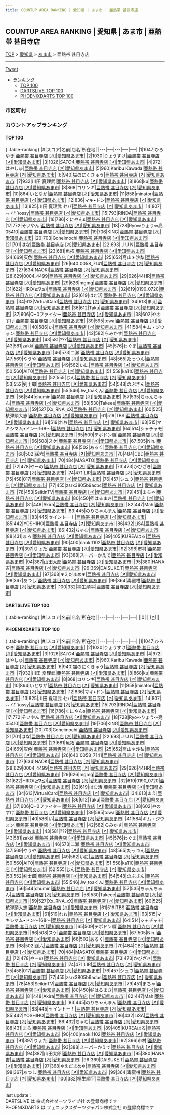 ```yaml
---
title: COUNTUP AREA RANKING | 愛知県 | あま市 | 亜熱帯 甚目寺店
---
```

## COUNTUP AREA RANKING | 愛知県 | あま市 | 亜熱帯 甚目寺店

[TOP](/darts/rank/) > [愛知県](/darts/rank/愛知県/) > [あま市](/darts/rank/愛知県/あま市/) > 亜熱帯 甚目寺店

___

<a href="https://twitter.com/share?ref_src=twsrc%5Etfw" data-text="COUNTUP AREA RANKING | 愛知県あま市亜熱帯 甚目寺店" class="twitter-share-button" data-hashtags="DARTSLIVE,PHOENIXDARTS,darts,ダーツ" data-show-count="false">Tweet</a>

* [ランキング](#カウントアップランキング)
    * [TOP 100](#top-100)
    * [DARTSLIVE TOP 100](#dartslive-top-100)
    * [PHOENIXDARTS TOP 100](#phoenixdarts-top-100)

### 市区町村

<ul>

</ul>

### カウントアップランキング

#### TOP 100



{:.table-ranking}
|#|スコア|名前|店名|所在地|
|---|---|---|---|---|
|1|1047|<span class="rank-name-pd">ひろゆき</span>|<a href="/darts/rank/shops/8319.html">亜熱帯 甚目寺店</a> <a href="https://vs.phoenixdarts.com/jp/shop/shopDetailInfo/s_8319?s_seq=8319">[↗]</a>|<a href="/darts/rank/愛知県/あま市">愛知県あま市</a>|
|2|1030|<span class="rank-name-pd">りょうすけ</span>|<a href="/darts/rank/shops/8319.html">亜熱帯 甚目寺店</a> <a href="https://vs.phoenixdarts.com/jp/shop/shopDetailInfo/s_8319?s_seq=8319">[↗]</a>|<a href="/darts/rank/愛知県/あま市">愛知県あま市</a>|
|3|1026|<span class="rank-name-pd">*SATO4*</span>|<a href="/darts/rank/shops/8319.html">亜熱帯 甚目寺店</a> <a href="https://vs.phoenixdarts.com/jp/shop/shopDetailInfo/s_8319?s_seq=8319">[↗]</a>|<a href="/darts/rank/愛知県/あま市">愛知県あま市</a>|
|4|972|<span class="rank-name-pd">はやしゅ</span>|<a href="/darts/rank/shops/8319.html">亜熱帯 甚目寺店</a> <a href="https://vs.phoenixdarts.com/jp/shop/shopDetailInfo/s_8319?s_seq=8319">[↗]</a>|<a href="/darts/rank/愛知県/あま市">愛知県あま市</a>|
|5|960|<span class="rank-name-pd">Karibu Kawada</span>|<a href="/darts/rank/shops/8319.html">亜熱帯 甚目寺店</a> <a href="https://vs.phoenixdarts.com/jp/shop/shopDetailInfo/s_8319?s_seq=8319">[↗]</a>|<a href="/darts/rank/愛知県/あま市">愛知県あま市</a>|
|6|940|<span class="rank-name-pd">猫のにくきゅう</span>|<a href="/darts/rank/shops/8319.html">亜熱帯 甚目寺店</a> <a href="https://vs.phoenixdarts.com/jp/shop/shopDetailInfo/s_8319?s_seq=8319">[↗]</a>|<a href="/darts/rank/愛知県/あま市">愛知県あま市</a>|
|7|932|<span class="rank-name-pd">川田 夏理武</span>|<a href="/darts/rank/shops/8319.html">亜熱帯 甚目寺店</a> <a href="https://vs.phoenixdarts.com/jp/shop/shopDetailInfo/s_8319?s_seq=8319">[↗]</a>|<a href="/darts/rank/愛知県/あま市">愛知県あま市</a>|
|8|868|<span class="rank-name-pd">ku</span>|<a href="/darts/rank/shops/8319.html">亜熱帯 甚目寺店</a> <a href="https://vs.phoenixdarts.com/jp/shop/shopDetailInfo/s_8319?s_seq=8319">[↗]</a>|<a href="/darts/rank/愛知県/あま市">愛知県あま市</a>|
|8|868|<span class="rank-name-pd">コリンギ</span>|<a href="/darts/rank/shops/8319.html">亜熱帯 甚目寺店</a> <a href="https://vs.phoenixdarts.com/jp/shop/shopDetailInfo/s_8319?s_seq=8319">[↗]</a>|<a href="/darts/rank/愛知県/あま市">愛知県あま市</a>|
|10|864|<span class="rank-name-pd">いとなが</span>|<a href="/darts/rank/shops/8319.html">亜熱帯 甚目寺店</a> <a href="https://vs.phoenixdarts.com/jp/shop/shopDetailInfo/s_8319?s_seq=8319">[↗]</a>|<a href="/darts/rank/愛知県/あま市">愛知県あま市</a>|
|11|858|<span class="rank-name-pd">minatori</span>|<a href="/darts/rank/shops/8319.html">亜熱帯 甚目寺店</a> <a href="https://vs.phoenixdarts.com/jp/shop/shopDetailInfo/s_8319?s_seq=8319">[↗]</a>|<a href="/darts/rank/愛知県/あま市">愛知県あま市</a>|
|12|836|<span class="rank-name-pd">マキ•ドン</span>|<a href="/darts/rank/shops/8319.html">亜熱帯 甚目寺店</a> <a href="https://vs.phoenixdarts.com/jp/shop/shopDetailInfo/s_8319?s_seq=8319">[↗]</a>|<a href="/darts/rank/愛知県/あま市">愛知県あま市</a>|
|13|825|<span class="rank-name-pd">川田 夏理武 セパ</span>|<a href="/darts/rank/shops/8319.html">亜熱帯 甚目寺店</a> <a href="https://vs.phoenixdarts.com/jp/shop/shopDetailInfo/s_8319?s_seq=8319">[↗]</a>|<a href="/darts/rank/愛知県/あま市">愛知県あま市</a>|
|14|807|<span class="rank-name-pd">*⌒ヾ(’’*)ossy</span>|<a href="/darts/rank/shops/8319.html">亜熱帯 甚目寺店</a> <a href="https://vs.phoenixdarts.com/jp/shop/shopDetailInfo/s_8319?s_seq=8319">[↗]</a>|<a href="/darts/rank/愛知県/あま市">愛知県あま市</a>|
|15|793|<span class="rank-name-pd">RINDA</span>|<a href="/darts/rank/shops/8319.html">亜熱帯 甚目寺店</a> <a href="https://vs.phoenixdarts.com/jp/shop/shopDetailInfo/s_8319?s_seq=8319">[↗]</a>|<a href="/darts/rank/愛知県/あま市">愛知県あま市</a>|
|16|786|<span class="rank-name-pd">くにやんs</span>|<a href="/darts/rank/shops/8319.html">亜熱帯 甚目寺店</a> <a href="https://vs.phoenixdarts.com/jp/shop/shopDetailInfo/s_8319?s_seq=8319">[↗]</a>|<a href="/darts/rank/愛知県/あま市">愛知県あま市</a>|
|17|772|<span class="rank-name-pd">そいやん</span>|<a href="/darts/rank/shops/8319.html">亜熱帯 甚目寺店</a> <a href="https://vs.phoenixdarts.com/jp/shop/shopDetailInfo/s_8319?s_seq=8319">[↗]</a>|<a href="/darts/rank/愛知県/あま市">愛知県あま市</a>|
|18|728|<span class="rank-name-pd">Ryo∞りょう∞亮05410</span>|<a href="/darts/rank/shops/8319.html">亜熱帯 甚目寺店</a> <a href="https://vs.phoenixdarts.com/jp/shop/shopDetailInfo/s_8319?s_seq=8319">[↗]</a>|<a href="/darts/rank/愛知県/あま市">愛知県あま市</a>|
|19|706|<span class="rank-name-pd">KING</span>|<a href="/darts/rank/shops/8319.html">亜熱帯 甚目寺店</a> <a href="https://vs.phoenixdarts.com/jp/shop/shopDetailInfo/s_8319?s_seq=8319">[↗]</a>|<a href="/darts/rank/愛知県/あま市">愛知県あま市</a>|
|20|703|<span class="rank-name-pd">Goheimochi</span>|<a href="/darts/rank/shops/8319.html">亜熱帯 甚目寺店</a> <a href="https://vs.phoenixdarts.com/jp/shop/shopDetailInfo/s_8319?s_seq=8319">[↗]</a>|<a href="/darts/rank/愛知県/あま市">愛知県あま市</a>|
|21|701|<span class="rank-name-pd">はな</span>|<a href="/darts/rank/shops/8319.html">亜熱帯 甚目寺店</a> <a href="https://vs.phoenixdarts.com/jp/shop/shopDetailInfo/s_8319?s_seq=8319">[↗]</a>|<a href="/darts/rank/愛知県/あま市">愛知県あま市</a>|
|22|693|<span class="rank-name-pd">ＪＵＮ</span>|<a href="/darts/rank/shops/8319.html">亜熱帯 甚目寺店</a> <a href="https://vs.phoenixdarts.com/jp/shop/shopDetailInfo/s_8319?s_seq=8319">[↗]</a>|<a href="/darts/rank/愛知県/あま市">愛知県あま市</a>|
|23|681|<span class="rank-name-pd">魚拓</span>|<a href="/darts/rank/shops/8319.html">亜熱帯 甚目寺店</a> <a href="https://vs.phoenixdarts.com/jp/shop/shopDetailInfo/s_8319?s_seq=8319">[↗]</a>|<a href="/darts/rank/愛知県/あま市">愛知県あま市</a>|
|24|669|<span class="rank-name-pd">灰色</span>|<a href="/darts/rank/shops/8319.html">亜熱帯 甚目寺店</a> <a href="https://vs.phoenixdarts.com/jp/shop/shopDetailInfo/s_8319?s_seq=8319">[↗]</a>|<a href="/darts/rank/愛知県/あま市">愛知県あま市</a>|
|25|652|<span class="rank-name-pd">高山＊沙梨</span>|<a href="/darts/rank/shops/8319.html">亜熱帯 甚目寺店</a> <a href="https://vs.phoenixdarts.com/jp/shop/shopDetailInfo/s_8319?s_seq=8319">[↗]</a>|<a href="/darts/rank/愛知県/あま市">愛知県あま市</a>|
|26|640|<span class="rank-name-pd">0058_7141</span>|<a href="/darts/rank/shops/8319.html">亜熱帯 甚目寺店</a> <a href="https://vs.phoenixdarts.com/jp/shop/shopDetailInfo/s_8319?s_seq=8319">[↗]</a>|<a href="/darts/rank/愛知県/あま市">愛知県あま市</a>|
|27|634|<span class="rank-name-pd">NAOKI</span>|<a href="/darts/rank/shops/8319.html">亜熱帯 甚目寺店</a> <a href="https://vs.phoenixdarts.com/jp/shop/shopDetailInfo/s_8319?s_seq=8319">[↗]</a>|<a href="/darts/rank/愛知県/あま市">愛知県あま市</a>|
|28|629|<span class="rank-name-pd">0004_4499</span>|<a href="/darts/rank/shops/8319.html">亜熱帯 甚目寺店</a> <a href="https://vs.phoenixdarts.com/jp/shop/shopDetailInfo/s_8319?s_seq=8319">[↗]</a>|<a href="/darts/rank/愛知県/あま市">愛知県あま市</a>|
|29|626|<span class="rank-name-pd">44HR</span>|<a href="/darts/rank/shops/8319.html">亜熱帯 甚目寺店</a> <a href="https://vs.phoenixdarts.com/jp/shop/shopDetailInfo/s_8319?s_seq=8319">[↗]</a>|<a href="/darts/rank/愛知県/あま市">愛知県あま市</a>|
|29|626|<span class="rank-name-pd">mgmg</span>|<a href="/darts/rank/shops/8319.html">亜熱帯 甚目寺店</a> <a href="https://vs.phoenixdarts.com/jp/shop/shopDetailInfo/s_8319?s_seq=8319">[↗]</a>|<a href="/darts/rank/愛知県/あま市">愛知県あま市</a>|
|31|622|<span class="rank-name-pd">HIRO(≧∇≦)</span>|<a href="/darts/rank/shops/8319.html">亜熱帯 甚目寺店</a> <a href="https://vs.phoenixdarts.com/jp/shop/shopDetailInfo/s_8319?s_seq=8319">[↗]</a>|<a href="/darts/rank/愛知県/あま市">愛知県あま市</a>|
|32|619|<span class="rank-name-pd">0190_0720</span>|<a href="/darts/rank/shops/8319.html">亜熱帯 甚目寺店</a> <a href="https://vs.phoenixdarts.com/jp/shop/shopDetailInfo/s_8319?s_seq=8319">[↗]</a>|<a href="/darts/rank/愛知県/あま市">愛知県あま市</a>|
|32|619|<span class="rank-name-pd">はむ活</span>|<a href="/darts/rank/shops/8319.html">亜熱帯 甚目寺店</a> <a href="https://vs.phoenixdarts.com/jp/shop/shopDetailInfo/s_8319?s_seq=8319">[↗]</a>|<a href="/darts/rank/愛知県/あま市">愛知県あま市</a>|
|34|613|<span class="rank-name-pd">VirtualCard</span>|<a href="/darts/rank/shops/8319.html">亜熱帯 甚目寺店</a> <a href="https://vs.phoenixdarts.com/jp/shop/shopDetailInfo/s_8319?s_seq=8319">[↗]</a>|<a href="/darts/rank/愛知県/あま市">愛知県あま市</a>|
|34|613|<span class="rank-name-pd">まえ</span>|<a href="/darts/rank/shops/8319.html">亜熱帯 甚目寺店</a> <a href="https://vs.phoenixdarts.com/jp/shop/shopDetailInfo/s_8319?s_seq=8319">[↗]</a>|<a href="/darts/rank/愛知県/あま市">愛知県あま市</a>|
|36|612|<span class="rank-name-pd">Taku</span>|<a href="/darts/rank/shops/8319.html">亜熱帯 甚目寺店</a> <a href="https://vs.phoenixdarts.com/jp/shop/shopDetailInfo/s_8319?s_seq=8319">[↗]</a>|<a href="/darts/rank/愛知県/あま市">愛知県あま市</a>|
|37|606|<span class="rank-name-pd">Q−0ファイター</span>|<a href="/darts/rank/shops/8319.html">亜熱帯 甚目寺店</a> <a href="https://vs.phoenixdarts.com/jp/shop/shopDetailInfo/s_8319?s_seq=8319">[↗]</a>|<a href="/darts/rank/愛知県/あま市">愛知県あま市</a>|
|38|602|<span class="rank-name-pd">やのすけ</span>|<a href="/darts/rank/shops/8319.html">亜熱帯 甚目寺店</a> <a href="https://vs.phoenixdarts.com/jp/shop/shopDetailInfo/s_8319?s_seq=8319">[↗]</a>|<a href="/darts/rank/愛知県/あま市">愛知県あま市</a>|
|39|595|<span class="rank-name-pd">towa</span>|<a href="/darts/rank/shops/8319.html">亜熱帯 甚目寺店</a> <a href="https://vs.phoenixdarts.com/jp/shop/shopDetailInfo/s_8319?s_seq=8319">[↗]</a>|<a href="/darts/rank/愛知県/あま市">愛知県あま市</a>|
|40|586|<span class="rank-name-pd">い</span>|<a href="/darts/rank/shops/8319.html">亜熱帯 甚目寺店</a> <a href="https://vs.phoenixdarts.com/jp/shop/shopDetailInfo/s_8319?s_seq=8319">[↗]</a>|<a href="/darts/rank/愛知県/あま市">愛知県あま市</a>|
|41|584|<span class="rank-name-pd">キム・ジウォン</span>|<a href="/darts/rank/shops/8319.html">亜熱帯 甚目寺店</a> <a href="https://vs.phoenixdarts.com/jp/shop/shopDetailInfo/s_8319?s_seq=8319">[↗]</a>|<a href="/darts/rank/愛知県/あま市">愛知県あま市</a>|
|42|582|<span class="rank-name-pd">らみかす</span>|<a href="/darts/rank/shops/8319.html">亜熱帯 甚目寺店</a> <a href="https://vs.phoenixdarts.com/jp/shop/shopDetailInfo/s_8319?s_seq=8319">[↗]</a>|<a href="/darts/rank/愛知県/あま市">愛知県あま市</a>|
|43|581|<span class="rank-name-pd">???</span>|<a href="/darts/rank/shops/8319.html">亜熱帯 甚目寺店</a> <a href="https://vs.phoenixdarts.com/jp/shop/shopDetailInfo/s_8319?s_seq=8319">[↗]</a>|<a href="/darts/rank/愛知県/あま市">愛知県あま市</a>|
|43|581|<span class="rank-name-pd">zakki</span>|<a href="/darts/rank/shops/8319.html">亜熱帯 甚目寺店</a> <a href="https://vs.phoenixdarts.com/jp/shop/shopDetailInfo/s_8319?s_seq=8319">[↗]</a>|<a href="/darts/rank/愛知県/あま市">愛知県あま市</a>|
|45|576|<span class="rank-name-pd">わぐま</span>|<a href="/darts/rank/shops/8319.html">亜熱帯 甚目寺店</a> <a href="https://vs.phoenixdarts.com/jp/shop/shopDetailInfo/s_8319?s_seq=8319">[↗]</a>|<a href="/darts/rank/愛知県/あま市">愛知県あま市</a>|
|46|573|<span class="rank-name-pd">二瀬</span>|<a href="/darts/rank/shops/8319.html">亜熱帯 甚目寺店</a> <a href="https://vs.phoenixdarts.com/jp/shop/shopDetailInfo/s_8319?s_seq=8319">[↗]</a>|<a href="/darts/rank/愛知県/あま市">愛知県あま市</a>|
|47|569|<span class="rank-name-pd">やうや</span>|<a href="/darts/rank/shops/8319.html">亜熱帯 甚目寺店</a> <a href="https://vs.phoenixdarts.com/jp/shop/shopDetailInfo/s_8319?s_seq=8319">[↗]</a>|<a href="/darts/rank/愛知県/あま市">愛知県あま市</a>|
|48|565|<span class="rank-name-pd">たっつん</span>|<a href="/darts/rank/shops/8319.html">亜熱帯 甚目寺店</a> <a href="https://vs.phoenixdarts.com/jp/shop/shopDetailInfo/s_8319?s_seq=8319">[↗]</a>|<a href="/darts/rank/愛知県/あま市">愛知県あま市</a>|
|49|562|<span class="rank-name-pd">いに</span>|<a href="/darts/rank/shops/8319.html">亜熱帯 甚目寺店</a> <a href="https://vs.phoenixdarts.com/jp/shop/shopDetailInfo/s_8319?s_seq=8319">[↗]</a>|<a href="/darts/rank/愛知県/あま市">愛知県あま市</a>|
|50|560|<span class="rank-name-pd">AIT0</span>|<a href="/darts/rank/shops/8319.html">亜熱帯 甚目寺店</a> <a href="https://vs.phoenixdarts.com/jp/shop/shopDetailInfo/s_8319?s_seq=8319">[↗]</a>|<a href="/darts/rank/愛知県/あま市">愛知県あま市</a>|
|51|558|<span class="rank-name-pd">ka110</span>|<a href="/darts/rank/shops/8319.html">亜熱帯 甚目寺店</a> <a href="https://vs.phoenixdarts.com/jp/shop/shopDetailInfo/s_8319?s_seq=8319">[↗]</a>|<a href="/darts/rank/愛知県/あま市">愛知県あま市</a>|
|52|555|<span class="rank-name-pd">じん</span>|<a href="/darts/rank/shops/8319.html">亜熱帯 甚目寺店</a> <a href="https://vs.phoenixdarts.com/jp/shop/shopDetailInfo/s_8319?s_seq=8319">[↗]</a>|<a href="/darts/rank/愛知県/あま市">愛知県あま市</a>|
|53|552|<span class="rank-name-pd">剣士郎</span>|<a href="/darts/rank/shops/8319.html">亜熱帯 甚目寺店</a> <a href="https://vs.phoenixdarts.com/jp/shop/shopDetailInfo/s_8319?s_seq=8319">[↗]</a>|<a href="/darts/rank/愛知県/あま市">愛知県あま市</a>|
|54|548|<span class="rank-name-pd">のぶさん</span>|<a href="/darts/rank/shops/8319.html">亜熱帯 甚目寺店</a> <a href="https://vs.phoenixdarts.com/jp/shop/shopDetailInfo/s_8319?s_seq=8319">[↗]</a>|<a href="/darts/rank/愛知県/あま市">愛知県あま市</a>|
|55|546|<span class="rank-name-pd">Jw_toaくん</span>|<a href="/darts/rank/shops/8319.html">亜熱帯 甚目寺店</a> <a href="https://vs.phoenixdarts.com/jp/shop/shopDetailInfo/s_8319?s_seq=8319">[↗]</a>|<a href="/darts/rank/愛知県/あま市">愛知県あま市</a>|
|56|544|<span class="rank-name-pd">chumin</span>|<a href="/darts/rank/shops/8319.html">亜熱帯 甚目寺店</a> <a href="https://vs.phoenixdarts.com/jp/shop/shopDetailInfo/s_8319?s_seq=8319">[↗]</a>|<a href="/darts/rank/愛知県/あま市">愛知県あま市</a>|
|57|535|<span class="rank-name-pd">ちゅんちゅん</span>|<a href="/darts/rank/shops/8319.html">亜熱帯 甚目寺店</a> <a href="https://vs.phoenixdarts.com/jp/shop/shopDetailInfo/s_8319?s_seq=8319">[↗]</a>|<a href="/darts/rank/愛知県/あま市">愛知県あま市</a>|
|58|530|<span class="rank-name-pd">Takeee</span>|<a href="/darts/rank/shops/8319.html">亜熱帯 甚目寺店</a> <a href="https://vs.phoenixdarts.com/jp/shop/shopDetailInfo/s_8319?s_seq=8319">[↗]</a>|<a href="/darts/rank/愛知県/あま市">愛知県あま市</a>|
|59|527|<span class="rank-name-pd">Xx_RNA_xX</span>|<a href="/darts/rank/shops/8319.html">亜熱帯 甚目寺店</a> <a href="https://vs.phoenixdarts.com/jp/shop/shopDetailInfo/s_8319?s_seq=8319">[↗]</a>|<a href="/darts/rank/愛知県/あま市">愛知県あま市</a>|
|60|525|<span class="rank-name-pd">核弾頭大志</span>|<a href="/darts/rank/shops/8319.html">亜熱帯 甚目寺店</a> <a href="https://vs.phoenixdarts.com/jp/shop/shopDetailInfo/s_8319?s_seq=8319">[↗]</a>|<a href="/darts/rank/愛知県/あま市">愛知県あま市</a>|
|61|519|<span class="rank-name-pd">TBS</span>|<a href="/darts/rank/shops/8319.html">亜熱帯 甚目寺店</a> <a href="https://vs.phoenixdarts.com/jp/shop/shopDetailInfo/s_8319?s_seq=8319">[↗]</a>|<a href="/darts/rank/愛知県/あま市">愛知県あま市</a>|
|61|519|<span class="rank-name-pd">れお</span>|<a href="/darts/rank/shops/8319.html">亜熱帯 甚目寺店</a> <a href="https://vs.phoenixdarts.com/jp/shop/shopDetailInfo/s_8319?s_seq=8319">[↗]</a>|<a href="/darts/rank/愛知県/あま市">愛知県あま市</a>|
|63|515|<span class="rank-name-pd">マキシマム•ドン〜168〜</span>|<a href="/darts/rank/shops/8319.html">亜熱帯 甚目寺店</a> <a href="https://vs.phoenixdarts.com/jp/shop/shopDetailInfo/s_8319?s_seq=8319">[↗]</a>|<a href="/darts/rank/愛知県/あま市">愛知県あま市</a>|
|64|514|<span class="rank-name-pd">シャチャモ</span>|<a href="/darts/rank/shops/8319.html">亜熱帯 甚目寺店</a> <a href="https://vs.phoenixdarts.com/jp/shop/shopDetailInfo/s_8319?s_seq=8319">[↗]</a>|<a href="/darts/rank/愛知県/あま市">愛知県あま市</a>|
|65|509|<span class="rank-name-pd">テポドン順</span>|<a href="/darts/rank/shops/8319.html">亜熱帯 甚目寺店</a> <a href="https://vs.phoenixdarts.com/jp/shop/shopDetailInfo/s_8319?s_seq=8319">[↗]</a>|<a href="/darts/rank/愛知県/あま市">愛知県あま市</a>|
|66|508|<span class="rank-name-pd">スケ</span>|<a href="/darts/rank/shops/8319.html">亜熱帯 甚目寺店</a> <a href="https://vs.phoenixdarts.com/jp/shop/shopDetailInfo/s_8319?s_seq=8319">[↗]</a>|<a href="/darts/rank/愛知県/あま市">愛知県あま市</a>|
|67|505|<span class="rank-name-pd">Nin.</span>|<a href="/darts/rank/shops/8319.html">亜熱帯 甚目寺店</a> <a href="https://vs.phoenixdarts.com/jp/shop/shopDetailInfo/s_8319?s_seq=8319">[↗]</a>|<a href="/darts/rank/愛知県/あま市">愛知県あま市</a>|
|68|502|<span class="rank-name-pd">あるく</span>|<a href="/darts/rank/shops/8319.html">亜熱帯 甚目寺店</a> <a href="https://vs.phoenixdarts.com/jp/shop/shopDetailInfo/s_8319?s_seq=8319">[↗]</a>|<a href="/darts/rank/愛知県/あま市">愛知県あま市</a>|
|68|502|<span class="rank-name-pd">孫六</span>|<a href="/darts/rank/shops/8319.html">亜熱帯 甚目寺店</a> <a href="https://vs.phoenixdarts.com/jp/shop/shopDetailInfo/s_8319?s_seq=8319">[↗]</a>|<a href="/darts/rank/愛知県/あま市">愛知県あま市</a>|
|70|484|<span class="rank-name-pd">CBD</span>|<a href="/darts/rank/shops/8319.html">亜熱帯 甚目寺店</a> <a href="https://vs.phoenixdarts.com/jp/shop/shopDetailInfo/s_8319?s_seq=8319">[↗]</a>|<a href="/darts/rank/愛知県/あま市">愛知県あま市</a>|
|70|484|<span class="rank-name-pd">MASATO</span>|<a href="/darts/rank/shops/8319.html">亜熱帯 甚目寺店</a> <a href="https://vs.phoenixdarts.com/jp/shop/shopDetailInfo/s_8319?s_seq=8319">[↗]</a>|<a href="/darts/rank/愛知県/あま市">愛知県あま市</a>|
|72|478|<span class="rank-name-pd">やーの</span>|<a href="/darts/rank/shops/8319.html">亜熱帯 甚目寺店</a> <a href="https://vs.phoenixdarts.com/jp/shop/shopDetailInfo/s_8319?s_seq=8319">[↗]</a>|<a href="/darts/rank/愛知県/あま市">愛知県あま市</a>|
|73|473|<span class="rank-name-pd">かびざき</span>|<a href="/darts/rank/shops/8319.html">亜熱帯 甚目寺店</a> <a href="https://vs.phoenixdarts.com/jp/shop/shopDetailInfo/s_8319?s_seq=8319">[↗]</a>|<a href="/darts/rank/愛知県/あま市">愛知県あま市</a>|
|74|471|<span class="rank-name-pd">LIR</span>|<a href="/darts/rank/shops/8319.html">亜熱帯 甚目寺店</a> <a href="https://vs.phoenixdarts.com/jp/shop/shopDetailInfo/s_8319?s_seq=8319">[↗]</a>|<a href="/darts/rank/愛知県/あま市">愛知県あま市</a>|
|75|458|<span class="rank-name-pd">017</span>|<a href="/darts/rank/shops/8319.html">亜熱帯 甚目寺店</a> <a href="https://vs.phoenixdarts.com/jp/shop/shopDetailInfo/s_8319?s_seq=8319">[↗]</a>|<a href="/darts/rank/愛知県/あま市">愛知県あま市</a>|
|76|457|<span class="rank-name-pd">シュウ</span>|<a href="/darts/rank/shops/8319.html">亜熱帯 甚目寺店</a> <a href="https://vs.phoenixdarts.com/jp/shop/shopDetailInfo/s_8319?s_seq=8319">[↗]</a>|<a href="/darts/rank/愛知県/あま市">愛知県あま市</a>|
|77|455|<span class="rank-name-pd">zsrx3805b9acbc</span>|<a href="/darts/rank/shops/8319.html">亜熱帯 甚目寺店</a> <a href="https://vs.phoenixdarts.com/jp/shop/shopDetailInfo/s_8319?s_seq=8319">[↗]</a>|<a href="/darts/rank/愛知県/あま市">愛知県あま市</a>|
|78|453|<span class="rank-name-pd">SeikinTV</span>|<a href="/darts/rank/shops/8319.html">亜熱帯 甚目寺店</a> <a href="https://vs.phoenixdarts.com/jp/shop/shopDetailInfo/s_8319?s_seq=8319">[↗]</a>|<a href="/darts/rank/愛知県/あま市">愛知県あま市</a>|
|79|451|<span class="rank-name-pd">まちゃ</span>|<a href="/darts/rank/shops/8319.html">亜熱帯 甚目寺店</a> <a href="https://vs.phoenixdarts.com/jp/shop/shopDetailInfo/s_8319?s_seq=8319">[↗]</a>|<a href="/darts/rank/愛知県/あま市">愛知県あま市</a>|
|80|450|<span class="rank-name-pd">@はるまき</span>|<a href="/darts/rank/shops/8319.html">亜熱帯 甚目寺店</a> <a href="https://vs.phoenixdarts.com/jp/shop/shopDetailInfo/s_8319?s_seq=8319">[↗]</a>|<a href="/darts/rank/愛知県/あま市">愛知県あま市</a>|
|81|448|<span class="rank-name-pd">Akira</span>|<a href="/darts/rank/shops/8319.html">亜熱帯 甚目寺店</a> <a href="https://vs.phoenixdarts.com/jp/shop/shopDetailInfo/s_8319?s_seq=8319">[↗]</a>|<a href="/darts/rank/愛知県/あま市">愛知県あま市</a>|
|82|447|<span class="rank-name-pd">Mah</span>|<a href="/darts/rank/shops/8319.html">亜熱帯 甚目寺店</a> <a href="https://vs.phoenixdarts.com/jp/shop/shopDetailInfo/s_8319?s_seq=8319">[↗]</a>|<a href="/darts/rank/愛知県/あま市">愛知県あま市</a>|
|83|445|<span class="rank-name-pd">のりちゃんまん</span>|<a href="/darts/rank/shops/8319.html">亜熱帯 甚目寺店</a> <a href="https://vs.phoenixdarts.com/jp/shop/shopDetailInfo/s_8319?s_seq=8319">[↗]</a>|<a href="/darts/rank/愛知県/あま市">愛知県あま市</a>|
|83|445|<span class="rank-name-pd">セイントー！</span>|<a href="/darts/rank/shops/8319.html">亜熱帯 甚目寺店</a> <a href="https://vs.phoenixdarts.com/jp/shop/shopDetailInfo/s_8319?s_seq=8319">[↗]</a>|<a href="/darts/rank/愛知県/あま市">愛知県あま市</a>|
|85|442|<span class="rank-name-pd">YOSHIHO</span>|<a href="/darts/rank/shops/8319.html">亜熱帯 甚目寺店</a> <a href="https://vs.phoenixdarts.com/jp/shop/shopDetailInfo/s_8319?s_seq=8319">[↗]</a>|<a href="/darts/rank/愛知県/あま市">愛知県あま市</a>|
|86|432|<span class="rank-name-pd">LiSA</span>|<a href="/darts/rank/shops/8319.html">亜熱帯 甚目寺店</a> <a href="https://vs.phoenixdarts.com/jp/shop/shopDetailInfo/s_8319?s_seq=8319">[↗]</a>|<a href="/darts/rank/愛知県/あま市">愛知県あま市</a>|
|86|432|<span class="rank-name-pd">ちゃむ</span>|<a href="/darts/rank/shops/8319.html">亜熱帯 甚目寺店</a> <a href="https://vs.phoenixdarts.com/jp/shop/shopDetailInfo/s_8319?s_seq=8319">[↗]</a>|<a href="/darts/rank/愛知県/あま市">愛知県あま市</a>|
|88|431|<span class="rank-name-pd">まろ</span>|<a href="/darts/rank/shops/8319.html">亜熱帯 甚目寺店</a> <a href="https://vs.phoenixdarts.com/jp/shop/shopDetailInfo/s_8319?s_seq=8319">[↗]</a>|<a href="/darts/rank/愛知県/あま市">愛知県あま市</a>|
|89|405|<span class="rank-name-pd">KUREAはる</span>|<a href="/darts/rank/shops/8319.html">亜熱帯 甚目寺店</a> <a href="https://vs.phoenixdarts.com/jp/shop/shopDetailInfo/s_8319?s_seq=8319">[↗]</a>|<a href="/darts/rank/愛知県/あま市">愛知県あま市</a>|
|90|400|<span class="rank-name-pd">naoki1102</span>|<a href="/darts/rank/shops/8319.html">亜熱帯 甚目寺店</a> <a href="https://vs.phoenixdarts.com/jp/shop/shopDetailInfo/s_8319?s_seq=8319">[↗]</a>|<a href="/darts/rank/愛知県/あま市">愛知県あま市</a>|
|91|397|<span class="rank-name-pd">りょた</span>|<a href="/darts/rank/shops/8319.html">亜熱帯 甚目寺店</a> <a href="https://vs.phoenixdarts.com/jp/shop/shopDetailInfo/s_8319?s_seq=8319">[↗]</a>|<a href="/darts/rank/愛知県/あま市">愛知県あま市</a>|
|92|396|<span class="rank-name-pd">市村</span>|<a href="/darts/rank/shops/8319.html">亜熱帯 甚目寺店</a> <a href="https://vs.phoenixdarts.com/jp/shop/shopDetailInfo/s_8319?s_seq=8319">[↗]</a>|<a href="/darts/rank/愛知県/あま市">愛知県あま市</a>|
|93|388|<span class="rank-name-pd">スーパーかえで</span>|<a href="/darts/rank/shops/8319.html">亜熱帯 甚目寺店</a> <a href="https://vs.phoenixdarts.com/jp/shop/shopDetailInfo/s_8319?s_seq=8319">[↗]</a>|<a href="/darts/rank/愛知県/あま市">愛知県あま市</a>|
|94|387|<span class="rank-name-pd">山田太郎</span>|<a href="/darts/rank/shops/8319.html">亜熱帯 甚目寺店</a> <a href="https://vs.phoenixdarts.com/jp/shop/shopDetailInfo/s_8319?s_seq=8319">[↗]</a>|<a href="/darts/rank/愛知県/あま市">愛知県あま市</a>|
|95|380|<span class="rank-name-pd">HANA吉</span>|<a href="/darts/rank/shops/8319.html">亜熱帯 甚目寺店</a> <a href="https://vs.phoenixdarts.com/jp/shop/shopDetailInfo/s_8319?s_seq=8319">[↗]</a>|<a href="/darts/rank/愛知県/あま市">愛知県あま市</a>|
|96|369|<span class="rank-name-pd">DAISUKE.T</span>|<a href="/darts/rank/shops/8319.html">亜熱帯 甚目寺店</a> <a href="https://vs.phoenixdarts.com/jp/shop/shopDetailInfo/s_8319?s_seq=8319">[↗]</a>|<a href="/darts/rank/愛知県/あま市">愛知県あま市</a>|
|97|368|<span class="rank-name-pd">❄︎えだまめ❄︎</span>|<a href="/darts/rank/shops/8319.html">亜熱帯 甚目寺店</a> <a href="https://vs.phoenixdarts.com/jp/shop/shopDetailInfo/s_8319?s_seq=8319">[↗]</a>|<a href="/darts/rank/愛知県/あま市">愛知県あま市</a>|
|98|367|<span class="rank-name-pd">あつし</span>|<a href="/darts/rank/shops/8319.html">亜熱帯 甚目寺店</a> <a href="https://vs.phoenixdarts.com/jp/shop/shopDetailInfo/s_8319?s_seq=8319">[↗]</a>|<a href="/darts/rank/愛知県/あま市">愛知県あま市</a>|
|99|364|<span class="rank-name-pd">毒蜜柑</span>|<a href="/darts/rank/shops/8319.html">亜熱帯 甚目寺店</a> <a href="https://vs.phoenixdarts.com/jp/shop/shopDetailInfo/s_8319?s_seq=8319">[↗]</a>|<a href="/darts/rank/愛知県/あま市">愛知県あま市</a>|
|100|332|<span class="rank-name-pd">桐生順平</span>|<a href="/darts/rank/shops/8319.html">亜熱帯 甚目寺店</a> <a href="https://vs.phoenixdarts.com/jp/shop/shopDetailInfo/s_8319?s_seq=8319">[↗]</a>|<a href="/darts/rank/愛知県/あま市">愛知県あま市</a>|


#### DARTSLIVE TOP 100



{:.table-ranking}
|#|スコア|名前|店名|所在地|
|---|---|---|---|---|
||0|<span class="rank-name-dl"> </span>|<a href="/darts/rank/shops/.html"></a> <a href="">[↗]</a>|<a href="/darts/rank//"></a>|


#### PHOENIXDARTS TOP 100



{:.table-ranking}
|#|スコア|名前|店名|所在地|
|---|---|---|---|---|
|1|1047|<span class="rank-name-pd">ひろゆき</span>|<a href="/darts/rank/shops/8319.html">亜熱帯 甚目寺店</a> <a href="https://vs.phoenixdarts.com/jp/shop/shopDetailInfo/s_8319?s_seq=8319">[↗]</a>|<a href="/darts/rank/愛知県/あま市">愛知県あま市</a>|
|2|1030|<span class="rank-name-pd">りょうすけ</span>|<a href="/darts/rank/shops/8319.html">亜熱帯 甚目寺店</a> <a href="https://vs.phoenixdarts.com/jp/shop/shopDetailInfo/s_8319?s_seq=8319">[↗]</a>|<a href="/darts/rank/愛知県/あま市">愛知県あま市</a>|
|3|1026|<span class="rank-name-pd">*SATO4*</span>|<a href="/darts/rank/shops/8319.html">亜熱帯 甚目寺店</a> <a href="https://vs.phoenixdarts.com/jp/shop/shopDetailInfo/s_8319?s_seq=8319">[↗]</a>|<a href="/darts/rank/愛知県/あま市">愛知県あま市</a>|
|4|972|<span class="rank-name-pd">はやしゅ</span>|<a href="/darts/rank/shops/8319.html">亜熱帯 甚目寺店</a> <a href="https://vs.phoenixdarts.com/jp/shop/shopDetailInfo/s_8319?s_seq=8319">[↗]</a>|<a href="/darts/rank/愛知県/あま市">愛知県あま市</a>|
|5|960|<span class="rank-name-pd">Karibu Kawada</span>|<a href="/darts/rank/shops/8319.html">亜熱帯 甚目寺店</a> <a href="https://vs.phoenixdarts.com/jp/shop/shopDetailInfo/s_8319?s_seq=8319">[↗]</a>|<a href="/darts/rank/愛知県/あま市">愛知県あま市</a>|
|6|940|<span class="rank-name-pd">猫のにくきゅう</span>|<a href="/darts/rank/shops/8319.html">亜熱帯 甚目寺店</a> <a href="https://vs.phoenixdarts.com/jp/shop/shopDetailInfo/s_8319?s_seq=8319">[↗]</a>|<a href="/darts/rank/愛知県/あま市">愛知県あま市</a>|
|7|932|<span class="rank-name-pd">川田 夏理武</span>|<a href="/darts/rank/shops/8319.html">亜熱帯 甚目寺店</a> <a href="https://vs.phoenixdarts.com/jp/shop/shopDetailInfo/s_8319?s_seq=8319">[↗]</a>|<a href="/darts/rank/愛知県/あま市">愛知県あま市</a>|
|8|868|<span class="rank-name-pd">ku</span>|<a href="/darts/rank/shops/8319.html">亜熱帯 甚目寺店</a> <a href="https://vs.phoenixdarts.com/jp/shop/shopDetailInfo/s_8319?s_seq=8319">[↗]</a>|<a href="/darts/rank/愛知県/あま市">愛知県あま市</a>|
|8|868|<span class="rank-name-pd">コリンギ</span>|<a href="/darts/rank/shops/8319.html">亜熱帯 甚目寺店</a> <a href="https://vs.phoenixdarts.com/jp/shop/shopDetailInfo/s_8319?s_seq=8319">[↗]</a>|<a href="/darts/rank/愛知県/あま市">愛知県あま市</a>|
|10|864|<span class="rank-name-pd">いとなが</span>|<a href="/darts/rank/shops/8319.html">亜熱帯 甚目寺店</a> <a href="https://vs.phoenixdarts.com/jp/shop/shopDetailInfo/s_8319?s_seq=8319">[↗]</a>|<a href="/darts/rank/愛知県/あま市">愛知県あま市</a>|
|11|858|<span class="rank-name-pd">minatori</span>|<a href="/darts/rank/shops/8319.html">亜熱帯 甚目寺店</a> <a href="https://vs.phoenixdarts.com/jp/shop/shopDetailInfo/s_8319?s_seq=8319">[↗]</a>|<a href="/darts/rank/愛知県/あま市">愛知県あま市</a>|
|12|836|<span class="rank-name-pd">マキ•ドン</span>|<a href="/darts/rank/shops/8319.html">亜熱帯 甚目寺店</a> <a href="https://vs.phoenixdarts.com/jp/shop/shopDetailInfo/s_8319?s_seq=8319">[↗]</a>|<a href="/darts/rank/愛知県/あま市">愛知県あま市</a>|
|13|825|<span class="rank-name-pd">川田 夏理武 セパ</span>|<a href="/darts/rank/shops/8319.html">亜熱帯 甚目寺店</a> <a href="https://vs.phoenixdarts.com/jp/shop/shopDetailInfo/s_8319?s_seq=8319">[↗]</a>|<a href="/darts/rank/愛知県/あま市">愛知県あま市</a>|
|14|807|<span class="rank-name-pd">*⌒ヾ(’’*)ossy</span>|<a href="/darts/rank/shops/8319.html">亜熱帯 甚目寺店</a> <a href="https://vs.phoenixdarts.com/jp/shop/shopDetailInfo/s_8319?s_seq=8319">[↗]</a>|<a href="/darts/rank/愛知県/あま市">愛知県あま市</a>|
|15|793|<span class="rank-name-pd">RINDA</span>|<a href="/darts/rank/shops/8319.html">亜熱帯 甚目寺店</a> <a href="https://vs.phoenixdarts.com/jp/shop/shopDetailInfo/s_8319?s_seq=8319">[↗]</a>|<a href="/darts/rank/愛知県/あま市">愛知県あま市</a>|
|16|786|<span class="rank-name-pd">くにやんs</span>|<a href="/darts/rank/shops/8319.html">亜熱帯 甚目寺店</a> <a href="https://vs.phoenixdarts.com/jp/shop/shopDetailInfo/s_8319?s_seq=8319">[↗]</a>|<a href="/darts/rank/愛知県/あま市">愛知県あま市</a>|
|17|772|<span class="rank-name-pd">そいやん</span>|<a href="/darts/rank/shops/8319.html">亜熱帯 甚目寺店</a> <a href="https://vs.phoenixdarts.com/jp/shop/shopDetailInfo/s_8319?s_seq=8319">[↗]</a>|<a href="/darts/rank/愛知県/あま市">愛知県あま市</a>|
|18|728|<span class="rank-name-pd">Ryo∞りょう∞亮05410</span>|<a href="/darts/rank/shops/8319.html">亜熱帯 甚目寺店</a> <a href="https://vs.phoenixdarts.com/jp/shop/shopDetailInfo/s_8319?s_seq=8319">[↗]</a>|<a href="/darts/rank/愛知県/あま市">愛知県あま市</a>|
|19|706|<span class="rank-name-pd">KING</span>|<a href="/darts/rank/shops/8319.html">亜熱帯 甚目寺店</a> <a href="https://vs.phoenixdarts.com/jp/shop/shopDetailInfo/s_8319?s_seq=8319">[↗]</a>|<a href="/darts/rank/愛知県/あま市">愛知県あま市</a>|
|20|703|<span class="rank-name-pd">Goheimochi</span>|<a href="/darts/rank/shops/8319.html">亜熱帯 甚目寺店</a> <a href="https://vs.phoenixdarts.com/jp/shop/shopDetailInfo/s_8319?s_seq=8319">[↗]</a>|<a href="/darts/rank/愛知県/あま市">愛知県あま市</a>|
|21|701|<span class="rank-name-pd">はな</span>|<a href="/darts/rank/shops/8319.html">亜熱帯 甚目寺店</a> <a href="https://vs.phoenixdarts.com/jp/shop/shopDetailInfo/s_8319?s_seq=8319">[↗]</a>|<a href="/darts/rank/愛知県/あま市">愛知県あま市</a>|
|22|693|<span class="rank-name-pd">ＪＵＮ</span>|<a href="/darts/rank/shops/8319.html">亜熱帯 甚目寺店</a> <a href="https://vs.phoenixdarts.com/jp/shop/shopDetailInfo/s_8319?s_seq=8319">[↗]</a>|<a href="/darts/rank/愛知県/あま市">愛知県あま市</a>|
|23|681|<span class="rank-name-pd">魚拓</span>|<a href="/darts/rank/shops/8319.html">亜熱帯 甚目寺店</a> <a href="https://vs.phoenixdarts.com/jp/shop/shopDetailInfo/s_8319?s_seq=8319">[↗]</a>|<a href="/darts/rank/愛知県/あま市">愛知県あま市</a>|
|24|669|<span class="rank-name-pd">灰色</span>|<a href="/darts/rank/shops/8319.html">亜熱帯 甚目寺店</a> <a href="https://vs.phoenixdarts.com/jp/shop/shopDetailInfo/s_8319?s_seq=8319">[↗]</a>|<a href="/darts/rank/愛知県/あま市">愛知県あま市</a>|
|25|652|<span class="rank-name-pd">高山＊沙梨</span>|<a href="/darts/rank/shops/8319.html">亜熱帯 甚目寺店</a> <a href="https://vs.phoenixdarts.com/jp/shop/shopDetailInfo/s_8319?s_seq=8319">[↗]</a>|<a href="/darts/rank/愛知県/あま市">愛知県あま市</a>|
|26|640|<span class="rank-name-pd">0058_7141</span>|<a href="/darts/rank/shops/8319.html">亜熱帯 甚目寺店</a> <a href="https://vs.phoenixdarts.com/jp/shop/shopDetailInfo/s_8319?s_seq=8319">[↗]</a>|<a href="/darts/rank/愛知県/あま市">愛知県あま市</a>|
|27|634|<span class="rank-name-pd">NAOKI</span>|<a href="/darts/rank/shops/8319.html">亜熱帯 甚目寺店</a> <a href="https://vs.phoenixdarts.com/jp/shop/shopDetailInfo/s_8319?s_seq=8319">[↗]</a>|<a href="/darts/rank/愛知県/あま市">愛知県あま市</a>|
|28|629|<span class="rank-name-pd">0004_4499</span>|<a href="/darts/rank/shops/8319.html">亜熱帯 甚目寺店</a> <a href="https://vs.phoenixdarts.com/jp/shop/shopDetailInfo/s_8319?s_seq=8319">[↗]</a>|<a href="/darts/rank/愛知県/あま市">愛知県あま市</a>|
|29|626|<span class="rank-name-pd">44HR</span>|<a href="/darts/rank/shops/8319.html">亜熱帯 甚目寺店</a> <a href="https://vs.phoenixdarts.com/jp/shop/shopDetailInfo/s_8319?s_seq=8319">[↗]</a>|<a href="/darts/rank/愛知県/あま市">愛知県あま市</a>|
|29|626|<span class="rank-name-pd">mgmg</span>|<a href="/darts/rank/shops/8319.html">亜熱帯 甚目寺店</a> <a href="https://vs.phoenixdarts.com/jp/shop/shopDetailInfo/s_8319?s_seq=8319">[↗]</a>|<a href="/darts/rank/愛知県/あま市">愛知県あま市</a>|
|31|622|<span class="rank-name-pd">HIRO(≧∇≦)</span>|<a href="/darts/rank/shops/8319.html">亜熱帯 甚目寺店</a> <a href="https://vs.phoenixdarts.com/jp/shop/shopDetailInfo/s_8319?s_seq=8319">[↗]</a>|<a href="/darts/rank/愛知県/あま市">愛知県あま市</a>|
|32|619|<span class="rank-name-pd">0190_0720</span>|<a href="/darts/rank/shops/8319.html">亜熱帯 甚目寺店</a> <a href="https://vs.phoenixdarts.com/jp/shop/shopDetailInfo/s_8319?s_seq=8319">[↗]</a>|<a href="/darts/rank/愛知県/あま市">愛知県あま市</a>|
|32|619|<span class="rank-name-pd">はむ活</span>|<a href="/darts/rank/shops/8319.html">亜熱帯 甚目寺店</a> <a href="https://vs.phoenixdarts.com/jp/shop/shopDetailInfo/s_8319?s_seq=8319">[↗]</a>|<a href="/darts/rank/愛知県/あま市">愛知県あま市</a>|
|34|613|<span class="rank-name-pd">VirtualCard</span>|<a href="/darts/rank/shops/8319.html">亜熱帯 甚目寺店</a> <a href="https://vs.phoenixdarts.com/jp/shop/shopDetailInfo/s_8319?s_seq=8319">[↗]</a>|<a href="/darts/rank/愛知県/あま市">愛知県あま市</a>|
|34|613|<span class="rank-name-pd">まえ</span>|<a href="/darts/rank/shops/8319.html">亜熱帯 甚目寺店</a> <a href="https://vs.phoenixdarts.com/jp/shop/shopDetailInfo/s_8319?s_seq=8319">[↗]</a>|<a href="/darts/rank/愛知県/あま市">愛知県あま市</a>|
|36|612|<span class="rank-name-pd">Taku</span>|<a href="/darts/rank/shops/8319.html">亜熱帯 甚目寺店</a> <a href="https://vs.phoenixdarts.com/jp/shop/shopDetailInfo/s_8319?s_seq=8319">[↗]</a>|<a href="/darts/rank/愛知県/あま市">愛知県あま市</a>|
|37|606|<span class="rank-name-pd">Q−0ファイター</span>|<a href="/darts/rank/shops/8319.html">亜熱帯 甚目寺店</a> <a href="https://vs.phoenixdarts.com/jp/shop/shopDetailInfo/s_8319?s_seq=8319">[↗]</a>|<a href="/darts/rank/愛知県/あま市">愛知県あま市</a>|
|38|602|<span class="rank-name-pd">やのすけ</span>|<a href="/darts/rank/shops/8319.html">亜熱帯 甚目寺店</a> <a href="https://vs.phoenixdarts.com/jp/shop/shopDetailInfo/s_8319?s_seq=8319">[↗]</a>|<a href="/darts/rank/愛知県/あま市">愛知県あま市</a>|
|39|595|<span class="rank-name-pd">towa</span>|<a href="/darts/rank/shops/8319.html">亜熱帯 甚目寺店</a> <a href="https://vs.phoenixdarts.com/jp/shop/shopDetailInfo/s_8319?s_seq=8319">[↗]</a>|<a href="/darts/rank/愛知県/あま市">愛知県あま市</a>|
|40|586|<span class="rank-name-pd">い</span>|<a href="/darts/rank/shops/8319.html">亜熱帯 甚目寺店</a> <a href="https://vs.phoenixdarts.com/jp/shop/shopDetailInfo/s_8319?s_seq=8319">[↗]</a>|<a href="/darts/rank/愛知県/あま市">愛知県あま市</a>|
|41|584|<span class="rank-name-pd">キム・ジウォン</span>|<a href="/darts/rank/shops/8319.html">亜熱帯 甚目寺店</a> <a href="https://vs.phoenixdarts.com/jp/shop/shopDetailInfo/s_8319?s_seq=8319">[↗]</a>|<a href="/darts/rank/愛知県/あま市">愛知県あま市</a>|
|42|582|<span class="rank-name-pd">らみかす</span>|<a href="/darts/rank/shops/8319.html">亜熱帯 甚目寺店</a> <a href="https://vs.phoenixdarts.com/jp/shop/shopDetailInfo/s_8319?s_seq=8319">[↗]</a>|<a href="/darts/rank/愛知県/あま市">愛知県あま市</a>|
|43|581|<span class="rank-name-pd">???</span>|<a href="/darts/rank/shops/8319.html">亜熱帯 甚目寺店</a> <a href="https://vs.phoenixdarts.com/jp/shop/shopDetailInfo/s_8319?s_seq=8319">[↗]</a>|<a href="/darts/rank/愛知県/あま市">愛知県あま市</a>|
|43|581|<span class="rank-name-pd">zakki</span>|<a href="/darts/rank/shops/8319.html">亜熱帯 甚目寺店</a> <a href="https://vs.phoenixdarts.com/jp/shop/shopDetailInfo/s_8319?s_seq=8319">[↗]</a>|<a href="/darts/rank/愛知県/あま市">愛知県あま市</a>|
|45|576|<span class="rank-name-pd">わぐま</span>|<a href="/darts/rank/shops/8319.html">亜熱帯 甚目寺店</a> <a href="https://vs.phoenixdarts.com/jp/shop/shopDetailInfo/s_8319?s_seq=8319">[↗]</a>|<a href="/darts/rank/愛知県/あま市">愛知県あま市</a>|
|46|573|<span class="rank-name-pd">二瀬</span>|<a href="/darts/rank/shops/8319.html">亜熱帯 甚目寺店</a> <a href="https://vs.phoenixdarts.com/jp/shop/shopDetailInfo/s_8319?s_seq=8319">[↗]</a>|<a href="/darts/rank/愛知県/あま市">愛知県あま市</a>|
|47|569|<span class="rank-name-pd">やうや</span>|<a href="/darts/rank/shops/8319.html">亜熱帯 甚目寺店</a> <a href="https://vs.phoenixdarts.com/jp/shop/shopDetailInfo/s_8319?s_seq=8319">[↗]</a>|<a href="/darts/rank/愛知県/あま市">愛知県あま市</a>|
|48|565|<span class="rank-name-pd">たっつん</span>|<a href="/darts/rank/shops/8319.html">亜熱帯 甚目寺店</a> <a href="https://vs.phoenixdarts.com/jp/shop/shopDetailInfo/s_8319?s_seq=8319">[↗]</a>|<a href="/darts/rank/愛知県/あま市">愛知県あま市</a>|
|49|562|<span class="rank-name-pd">いに</span>|<a href="/darts/rank/shops/8319.html">亜熱帯 甚目寺店</a> <a href="https://vs.phoenixdarts.com/jp/shop/shopDetailInfo/s_8319?s_seq=8319">[↗]</a>|<a href="/darts/rank/愛知県/あま市">愛知県あま市</a>|
|50|560|<span class="rank-name-pd">AIT0</span>|<a href="/darts/rank/shops/8319.html">亜熱帯 甚目寺店</a> <a href="https://vs.phoenixdarts.com/jp/shop/shopDetailInfo/s_8319?s_seq=8319">[↗]</a>|<a href="/darts/rank/愛知県/あま市">愛知県あま市</a>|
|51|558|<span class="rank-name-pd">ka110</span>|<a href="/darts/rank/shops/8319.html">亜熱帯 甚目寺店</a> <a href="https://vs.phoenixdarts.com/jp/shop/shopDetailInfo/s_8319?s_seq=8319">[↗]</a>|<a href="/darts/rank/愛知県/あま市">愛知県あま市</a>|
|52|555|<span class="rank-name-pd">じん</span>|<a href="/darts/rank/shops/8319.html">亜熱帯 甚目寺店</a> <a href="https://vs.phoenixdarts.com/jp/shop/shopDetailInfo/s_8319?s_seq=8319">[↗]</a>|<a href="/darts/rank/愛知県/あま市">愛知県あま市</a>|
|53|552|<span class="rank-name-pd">剣士郎</span>|<a href="/darts/rank/shops/8319.html">亜熱帯 甚目寺店</a> <a href="https://vs.phoenixdarts.com/jp/shop/shopDetailInfo/s_8319?s_seq=8319">[↗]</a>|<a href="/darts/rank/愛知県/あま市">愛知県あま市</a>|
|54|548|<span class="rank-name-pd">のぶさん</span>|<a href="/darts/rank/shops/8319.html">亜熱帯 甚目寺店</a> <a href="https://vs.phoenixdarts.com/jp/shop/shopDetailInfo/s_8319?s_seq=8319">[↗]</a>|<a href="/darts/rank/愛知県/あま市">愛知県あま市</a>|
|55|546|<span class="rank-name-pd">Jw_toaくん</span>|<a href="/darts/rank/shops/8319.html">亜熱帯 甚目寺店</a> <a href="https://vs.phoenixdarts.com/jp/shop/shopDetailInfo/s_8319?s_seq=8319">[↗]</a>|<a href="/darts/rank/愛知県/あま市">愛知県あま市</a>|
|56|544|<span class="rank-name-pd">chumin</span>|<a href="/darts/rank/shops/8319.html">亜熱帯 甚目寺店</a> <a href="https://vs.phoenixdarts.com/jp/shop/shopDetailInfo/s_8319?s_seq=8319">[↗]</a>|<a href="/darts/rank/愛知県/あま市">愛知県あま市</a>|
|57|535|<span class="rank-name-pd">ちゅんちゅん</span>|<a href="/darts/rank/shops/8319.html">亜熱帯 甚目寺店</a> <a href="https://vs.phoenixdarts.com/jp/shop/shopDetailInfo/s_8319?s_seq=8319">[↗]</a>|<a href="/darts/rank/愛知県/あま市">愛知県あま市</a>|
|58|530|<span class="rank-name-pd">Takeee</span>|<a href="/darts/rank/shops/8319.html">亜熱帯 甚目寺店</a> <a href="https://vs.phoenixdarts.com/jp/shop/shopDetailInfo/s_8319?s_seq=8319">[↗]</a>|<a href="/darts/rank/愛知県/あま市">愛知県あま市</a>|
|59|527|<span class="rank-name-pd">Xx_RNA_xX</span>|<a href="/darts/rank/shops/8319.html">亜熱帯 甚目寺店</a> <a href="https://vs.phoenixdarts.com/jp/shop/shopDetailInfo/s_8319?s_seq=8319">[↗]</a>|<a href="/darts/rank/愛知県/あま市">愛知県あま市</a>|
|60|525|<span class="rank-name-pd">核弾頭大志</span>|<a href="/darts/rank/shops/8319.html">亜熱帯 甚目寺店</a> <a href="https://vs.phoenixdarts.com/jp/shop/shopDetailInfo/s_8319?s_seq=8319">[↗]</a>|<a href="/darts/rank/愛知県/あま市">愛知県あま市</a>|
|61|519|<span class="rank-name-pd">TBS</span>|<a href="/darts/rank/shops/8319.html">亜熱帯 甚目寺店</a> <a href="https://vs.phoenixdarts.com/jp/shop/shopDetailInfo/s_8319?s_seq=8319">[↗]</a>|<a href="/darts/rank/愛知県/あま市">愛知県あま市</a>|
|61|519|<span class="rank-name-pd">れお</span>|<a href="/darts/rank/shops/8319.html">亜熱帯 甚目寺店</a> <a href="https://vs.phoenixdarts.com/jp/shop/shopDetailInfo/s_8319?s_seq=8319">[↗]</a>|<a href="/darts/rank/愛知県/あま市">愛知県あま市</a>|
|63|515|<span class="rank-name-pd">マキシマム•ドン〜168〜</span>|<a href="/darts/rank/shops/8319.html">亜熱帯 甚目寺店</a> <a href="https://vs.phoenixdarts.com/jp/shop/shopDetailInfo/s_8319?s_seq=8319">[↗]</a>|<a href="/darts/rank/愛知県/あま市">愛知県あま市</a>|
|64|514|<span class="rank-name-pd">シャチャモ</span>|<a href="/darts/rank/shops/8319.html">亜熱帯 甚目寺店</a> <a href="https://vs.phoenixdarts.com/jp/shop/shopDetailInfo/s_8319?s_seq=8319">[↗]</a>|<a href="/darts/rank/愛知県/あま市">愛知県あま市</a>|
|65|509|<span class="rank-name-pd">テポドン順</span>|<a href="/darts/rank/shops/8319.html">亜熱帯 甚目寺店</a> <a href="https://vs.phoenixdarts.com/jp/shop/shopDetailInfo/s_8319?s_seq=8319">[↗]</a>|<a href="/darts/rank/愛知県/あま市">愛知県あま市</a>|
|66|508|<span class="rank-name-pd">スケ</span>|<a href="/darts/rank/shops/8319.html">亜熱帯 甚目寺店</a> <a href="https://vs.phoenixdarts.com/jp/shop/shopDetailInfo/s_8319?s_seq=8319">[↗]</a>|<a href="/darts/rank/愛知県/あま市">愛知県あま市</a>|
|67|505|<span class="rank-name-pd">Nin.</span>|<a href="/darts/rank/shops/8319.html">亜熱帯 甚目寺店</a> <a href="https://vs.phoenixdarts.com/jp/shop/shopDetailInfo/s_8319?s_seq=8319">[↗]</a>|<a href="/darts/rank/愛知県/あま市">愛知県あま市</a>|
|68|502|<span class="rank-name-pd">あるく</span>|<a href="/darts/rank/shops/8319.html">亜熱帯 甚目寺店</a> <a href="https://vs.phoenixdarts.com/jp/shop/shopDetailInfo/s_8319?s_seq=8319">[↗]</a>|<a href="/darts/rank/愛知県/あま市">愛知県あま市</a>|
|68|502|<span class="rank-name-pd">孫六</span>|<a href="/darts/rank/shops/8319.html">亜熱帯 甚目寺店</a> <a href="https://vs.phoenixdarts.com/jp/shop/shopDetailInfo/s_8319?s_seq=8319">[↗]</a>|<a href="/darts/rank/愛知県/あま市">愛知県あま市</a>|
|70|484|<span class="rank-name-pd">CBD</span>|<a href="/darts/rank/shops/8319.html">亜熱帯 甚目寺店</a> <a href="https://vs.phoenixdarts.com/jp/shop/shopDetailInfo/s_8319?s_seq=8319">[↗]</a>|<a href="/darts/rank/愛知県/あま市">愛知県あま市</a>|
|70|484|<span class="rank-name-pd">MASATO</span>|<a href="/darts/rank/shops/8319.html">亜熱帯 甚目寺店</a> <a href="https://vs.phoenixdarts.com/jp/shop/shopDetailInfo/s_8319?s_seq=8319">[↗]</a>|<a href="/darts/rank/愛知県/あま市">愛知県あま市</a>|
|72|478|<span class="rank-name-pd">やーの</span>|<a href="/darts/rank/shops/8319.html">亜熱帯 甚目寺店</a> <a href="https://vs.phoenixdarts.com/jp/shop/shopDetailInfo/s_8319?s_seq=8319">[↗]</a>|<a href="/darts/rank/愛知県/あま市">愛知県あま市</a>|
|73|473|<span class="rank-name-pd">かびざき</span>|<a href="/darts/rank/shops/8319.html">亜熱帯 甚目寺店</a> <a href="https://vs.phoenixdarts.com/jp/shop/shopDetailInfo/s_8319?s_seq=8319">[↗]</a>|<a href="/darts/rank/愛知県/あま市">愛知県あま市</a>|
|74|471|<span class="rank-name-pd">LIR</span>|<a href="/darts/rank/shops/8319.html">亜熱帯 甚目寺店</a> <a href="https://vs.phoenixdarts.com/jp/shop/shopDetailInfo/s_8319?s_seq=8319">[↗]</a>|<a href="/darts/rank/愛知県/あま市">愛知県あま市</a>|
|75|458|<span class="rank-name-pd">017</span>|<a href="/darts/rank/shops/8319.html">亜熱帯 甚目寺店</a> <a href="https://vs.phoenixdarts.com/jp/shop/shopDetailInfo/s_8319?s_seq=8319">[↗]</a>|<a href="/darts/rank/愛知県/あま市">愛知県あま市</a>|
|76|457|<span class="rank-name-pd">シュウ</span>|<a href="/darts/rank/shops/8319.html">亜熱帯 甚目寺店</a> <a href="https://vs.phoenixdarts.com/jp/shop/shopDetailInfo/s_8319?s_seq=8319">[↗]</a>|<a href="/darts/rank/愛知県/あま市">愛知県あま市</a>|
|77|455|<span class="rank-name-pd">zsrx3805b9acbc</span>|<a href="/darts/rank/shops/8319.html">亜熱帯 甚目寺店</a> <a href="https://vs.phoenixdarts.com/jp/shop/shopDetailInfo/s_8319?s_seq=8319">[↗]</a>|<a href="/darts/rank/愛知県/あま市">愛知県あま市</a>|
|78|453|<span class="rank-name-pd">SeikinTV</span>|<a href="/darts/rank/shops/8319.html">亜熱帯 甚目寺店</a> <a href="https://vs.phoenixdarts.com/jp/shop/shopDetailInfo/s_8319?s_seq=8319">[↗]</a>|<a href="/darts/rank/愛知県/あま市">愛知県あま市</a>|
|79|451|<span class="rank-name-pd">まちゃ</span>|<a href="/darts/rank/shops/8319.html">亜熱帯 甚目寺店</a> <a href="https://vs.phoenixdarts.com/jp/shop/shopDetailInfo/s_8319?s_seq=8319">[↗]</a>|<a href="/darts/rank/愛知県/あま市">愛知県あま市</a>|
|80|450|<span class="rank-name-pd">@はるまき</span>|<a href="/darts/rank/shops/8319.html">亜熱帯 甚目寺店</a> <a href="https://vs.phoenixdarts.com/jp/shop/shopDetailInfo/s_8319?s_seq=8319">[↗]</a>|<a href="/darts/rank/愛知県/あま市">愛知県あま市</a>|
|81|448|<span class="rank-name-pd">Akira</span>|<a href="/darts/rank/shops/8319.html">亜熱帯 甚目寺店</a> <a href="https://vs.phoenixdarts.com/jp/shop/shopDetailInfo/s_8319?s_seq=8319">[↗]</a>|<a href="/darts/rank/愛知県/あま市">愛知県あま市</a>|
|82|447|<span class="rank-name-pd">Mah</span>|<a href="/darts/rank/shops/8319.html">亜熱帯 甚目寺店</a> <a href="https://vs.phoenixdarts.com/jp/shop/shopDetailInfo/s_8319?s_seq=8319">[↗]</a>|<a href="/darts/rank/愛知県/あま市">愛知県あま市</a>|
|83|445|<span class="rank-name-pd">のりちゃんまん</span>|<a href="/darts/rank/shops/8319.html">亜熱帯 甚目寺店</a> <a href="https://vs.phoenixdarts.com/jp/shop/shopDetailInfo/s_8319?s_seq=8319">[↗]</a>|<a href="/darts/rank/愛知県/あま市">愛知県あま市</a>|
|83|445|<span class="rank-name-pd">セイントー！</span>|<a href="/darts/rank/shops/8319.html">亜熱帯 甚目寺店</a> <a href="https://vs.phoenixdarts.com/jp/shop/shopDetailInfo/s_8319?s_seq=8319">[↗]</a>|<a href="/darts/rank/愛知県/あま市">愛知県あま市</a>|
|85|442|<span class="rank-name-pd">YOSHIHO</span>|<a href="/darts/rank/shops/8319.html">亜熱帯 甚目寺店</a> <a href="https://vs.phoenixdarts.com/jp/shop/shopDetailInfo/s_8319?s_seq=8319">[↗]</a>|<a href="/darts/rank/愛知県/あま市">愛知県あま市</a>|
|86|432|<span class="rank-name-pd">LiSA</span>|<a href="/darts/rank/shops/8319.html">亜熱帯 甚目寺店</a> <a href="https://vs.phoenixdarts.com/jp/shop/shopDetailInfo/s_8319?s_seq=8319">[↗]</a>|<a href="/darts/rank/愛知県/あま市">愛知県あま市</a>|
|86|432|<span class="rank-name-pd">ちゃむ</span>|<a href="/darts/rank/shops/8319.html">亜熱帯 甚目寺店</a> <a href="https://vs.phoenixdarts.com/jp/shop/shopDetailInfo/s_8319?s_seq=8319">[↗]</a>|<a href="/darts/rank/愛知県/あま市">愛知県あま市</a>|
|88|431|<span class="rank-name-pd">まろ</span>|<a href="/darts/rank/shops/8319.html">亜熱帯 甚目寺店</a> <a href="https://vs.phoenixdarts.com/jp/shop/shopDetailInfo/s_8319?s_seq=8319">[↗]</a>|<a href="/darts/rank/愛知県/あま市">愛知県あま市</a>|
|89|405|<span class="rank-name-pd">KUREAはる</span>|<a href="/darts/rank/shops/8319.html">亜熱帯 甚目寺店</a> <a href="https://vs.phoenixdarts.com/jp/shop/shopDetailInfo/s_8319?s_seq=8319">[↗]</a>|<a href="/darts/rank/愛知県/あま市">愛知県あま市</a>|
|90|400|<span class="rank-name-pd">naoki1102</span>|<a href="/darts/rank/shops/8319.html">亜熱帯 甚目寺店</a> <a href="https://vs.phoenixdarts.com/jp/shop/shopDetailInfo/s_8319?s_seq=8319">[↗]</a>|<a href="/darts/rank/愛知県/あま市">愛知県あま市</a>|
|91|397|<span class="rank-name-pd">りょた</span>|<a href="/darts/rank/shops/8319.html">亜熱帯 甚目寺店</a> <a href="https://vs.phoenixdarts.com/jp/shop/shopDetailInfo/s_8319?s_seq=8319">[↗]</a>|<a href="/darts/rank/愛知県/あま市">愛知県あま市</a>|
|92|396|<span class="rank-name-pd">市村</span>|<a href="/darts/rank/shops/8319.html">亜熱帯 甚目寺店</a> <a href="https://vs.phoenixdarts.com/jp/shop/shopDetailInfo/s_8319?s_seq=8319">[↗]</a>|<a href="/darts/rank/愛知県/あま市">愛知県あま市</a>|
|93|388|<span class="rank-name-pd">スーパーかえで</span>|<a href="/darts/rank/shops/8319.html">亜熱帯 甚目寺店</a> <a href="https://vs.phoenixdarts.com/jp/shop/shopDetailInfo/s_8319?s_seq=8319">[↗]</a>|<a href="/darts/rank/愛知県/あま市">愛知県あま市</a>|
|94|387|<span class="rank-name-pd">山田太郎</span>|<a href="/darts/rank/shops/8319.html">亜熱帯 甚目寺店</a> <a href="https://vs.phoenixdarts.com/jp/shop/shopDetailInfo/s_8319?s_seq=8319">[↗]</a>|<a href="/darts/rank/愛知県/あま市">愛知県あま市</a>|
|95|380|<span class="rank-name-pd">HANA吉</span>|<a href="/darts/rank/shops/8319.html">亜熱帯 甚目寺店</a> <a href="https://vs.phoenixdarts.com/jp/shop/shopDetailInfo/s_8319?s_seq=8319">[↗]</a>|<a href="/darts/rank/愛知県/あま市">愛知県あま市</a>|
|96|369|<span class="rank-name-pd">DAISUKE.T</span>|<a href="/darts/rank/shops/8319.html">亜熱帯 甚目寺店</a> <a href="https://vs.phoenixdarts.com/jp/shop/shopDetailInfo/s_8319?s_seq=8319">[↗]</a>|<a href="/darts/rank/愛知県/あま市">愛知県あま市</a>|
|97|368|<span class="rank-name-pd">❄︎えだまめ❄︎</span>|<a href="/darts/rank/shops/8319.html">亜熱帯 甚目寺店</a> <a href="https://vs.phoenixdarts.com/jp/shop/shopDetailInfo/s_8319?s_seq=8319">[↗]</a>|<a href="/darts/rank/愛知県/あま市">愛知県あま市</a>|
|98|367|<span class="rank-name-pd">あつし</span>|<a href="/darts/rank/shops/8319.html">亜熱帯 甚目寺店</a> <a href="https://vs.phoenixdarts.com/jp/shop/shopDetailInfo/s_8319?s_seq=8319">[↗]</a>|<a href="/darts/rank/愛知県/あま市">愛知県あま市</a>|
|99|364|<span class="rank-name-pd">毒蜜柑</span>|<a href="/darts/rank/shops/8319.html">亜熱帯 甚目寺店</a> <a href="https://vs.phoenixdarts.com/jp/shop/shopDetailInfo/s_8319?s_seq=8319">[↗]</a>|<a href="/darts/rank/愛知県/あま市">愛知県あま市</a>|
|100|332|<span class="rank-name-pd">桐生順平</span>|<a href="/darts/rank/shops/8319.html">亜熱帯 甚目寺店</a> <a href="https://vs.phoenixdarts.com/jp/shop/shopDetailInfo/s_8319?s_seq=8319">[↗]</a>|<a href="/darts/rank/愛知県/あま市">愛知県あま市</a>|


<div class="footer border-top border-gray-light mt-5 pt-3 text-right text-gray">
    last update : <span style="font-weight: italic" id="foot_last_modified"></span><br />
    DARTSLIVE は 株式会社ダーツライブ社 の登録商標です<br />
    PHOENIXDARTS は フェニックスダーツジャパン株式会社 の登録商標です<br />
</div>

<script src="https://cdnjs.cloudflare.com/ajax/libs/jquery.tablesorter/2.31.3/js/jquery.tablesorter.min.js" integrity="sha512-qzgd5cYSZcosqpzpn7zF2ZId8f/8CHmFKZ8j7mU4OUXTNRd5g+ZHBPsgKEwoqxCtdQvExE5LprwwPAgoicguNg==" crossorigin="anonymous" referrerpolicy="no-referrer"></script>
<link rel="stylesheet" href="https://cdnjs.cloudflare.com/ajax/libs/jquery.tablesorter/2.31.3/css/theme.default.min.css" integrity="sha512-wghhOJkjQX0Lh3NSWvNKeZ0ZpNn+SPVXX1Qyc9OCaogADktxrBiBdKGDoqVUOyhStvMBmJQ8ZdMHiR3wuEq8+w==" crossorigin="anonymous" referrerpolicy="no-referrer" />
<script>
$(function() {
    $(".table-ranking").tablesorter({sortList:[[0, 0]]});
    $("#foot_last_modified").text(formatDate(new Date(document.lastModified), 'yyyy-MM-dd HH:mm:ss'));
});
</script>

<script async src="https://platform.twitter.com/widgets.js" charset="utf-8"></script>
